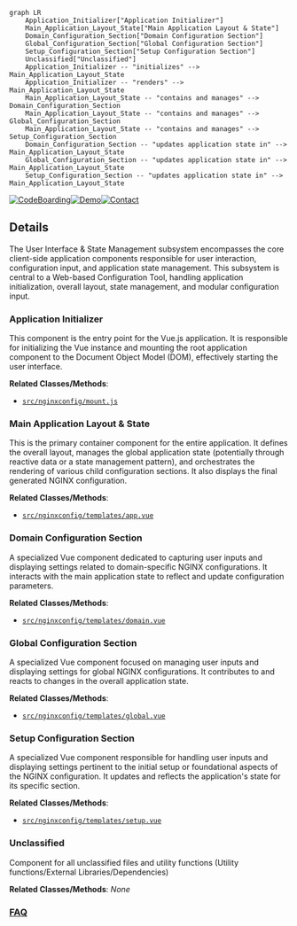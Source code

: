 ```mermaid
graph LR
    Application_Initializer["Application Initializer"]
    Main_Application_Layout_State["Main Application Layout & State"]
    Domain_Configuration_Section["Domain Configuration Section"]
    Global_Configuration_Section["Global Configuration Section"]
    Setup_Configuration_Section["Setup Configuration Section"]
    Unclassified["Unclassified"]
    Application_Initializer -- "initializes" --> Main_Application_Layout_State
    Application_Initializer -- "renders" --> Main_Application_Layout_State
    Main_Application_Layout_State -- "contains and manages" --> Domain_Configuration_Section
    Main_Application_Layout_State -- "contains and manages" --> Global_Configuration_Section
    Main_Application_Layout_State -- "contains and manages" --> Setup_Configuration_Section
    Domain_Configuration_Section -- "updates application state in" --> Main_Application_Layout_State
    Global_Configuration_Section -- "updates application state in" --> Main_Application_Layout_State
    Setup_Configuration_Section -- "updates application state in" --> Main_Application_Layout_State
```

[![CodeBoarding](https://img.shields.io/badge/Generated%20by-CodeBoarding-9cf?style=flat-square)](https://github.com/CodeBoarding/CodeBoarding)[![Demo](https://img.shields.io/badge/Try%20our-Demo-blue?style=flat-square)](https://www.codeboarding.org/diagrams)[![Contact](https://img.shields.io/badge/Contact%20us%20-%20contact@codeboarding.org-lightgrey?style=flat-square)](mailto:contact@codeboarding.org)

## Details

The User Interface & State Management subsystem encompasses the core client-side application components responsible for user interaction, configuration input, and application state management. This subsystem is central to a Web-based Configuration Tool, handling application initialization, overall layout, state management, and modular configuration input.

### Application Initializer
This component is the entry point for the Vue.js application. It is responsible for initializing the Vue instance and mounting the root application component to the Document Object Model (DOM), effectively starting the user interface.


**Related Classes/Methods**:

- <a href="https://github.com/digitalocean/nginxconfig.io/blob/master/src/nginxconfig/mount.js" target="_blank" rel="noopener noreferrer">`src/nginxconfig/mount.js`</a>


### Main Application Layout & State
This is the primary container component for the entire application. It defines the overall layout, manages the global application state (potentially through reactive data or a state management pattern), and orchestrates the rendering of various child configuration sections. It also displays the final generated NGINX configuration.


**Related Classes/Methods**:

- <a href="https://github.com/digitalocean/nginxconfig.io/blob/master/src/nginxconfig/templates/app.vue" target="_blank" rel="noopener noreferrer">`src/nginxconfig/templates/app.vue`</a>


### Domain Configuration Section
A specialized Vue component dedicated to capturing user inputs and displaying settings related to domain-specific NGINX configurations. It interacts with the main application state to reflect and update configuration parameters.


**Related Classes/Methods**:

- <a href="https://github.com/digitalocean/nginxconfig.io/blob/master/src/nginxconfig/templates/domain.vue" target="_blank" rel="noopener noreferrer">`src/nginxconfig/templates/domain.vue`</a>


### Global Configuration Section
A specialized Vue component focused on managing user inputs and displaying settings for global NGINX configurations. It contributes to and reacts to changes in the overall application state.


**Related Classes/Methods**:

- <a href="https://github.com/digitalocean/nginxconfig.io/blob/master/src/nginxconfig/templates/global.vue" target="_blank" rel="noopener noreferrer">`src/nginxconfig/templates/global.vue`</a>


### Setup Configuration Section
A specialized Vue component responsible for handling user inputs and displaying settings pertinent to the initial setup or foundational aspects of the NGINX configuration. It updates and reflects the application's state for its specific section.


**Related Classes/Methods**:

- <a href="https://github.com/digitalocean/nginxconfig.io/blob/master/src/nginxconfig/templates/setup.vue" target="_blank" rel="noopener noreferrer">`src/nginxconfig/templates/setup.vue`</a>


### Unclassified
Component for all unclassified files and utility functions (Utility functions/External Libraries/Dependencies)


**Related Classes/Methods**: _None_



### [FAQ](https://github.com/CodeBoarding/GeneratedOnBoardings/tree/main?tab=readme-ov-file#faq)